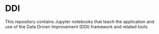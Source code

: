 # DDI
This repository contains Jupyter notebooks that teach the application and use of the Data Driven Improvement (DDI) framework and related tools
